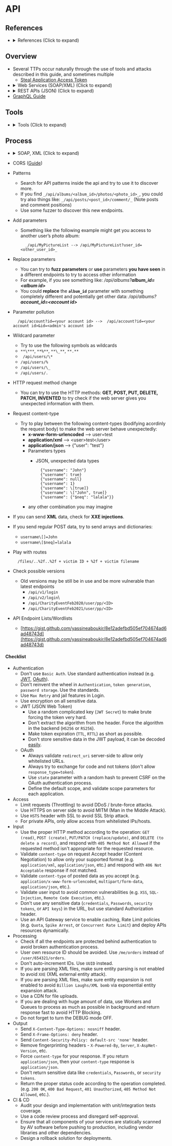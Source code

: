 <!---------------------------------------------------------------------------------
Copyright: (c) BLS OPS LLC.
This program is free software: you can redistribute it and/or modify
it under the terms of the GNU General Public License as published by
the Free Software Foundation, version 3.
This program is distributed in the hope that it will be useful,
but WITHOUT ANY WARRANTY; without even the implied warranty of
MERCHANTABILITY or FITNESS FOR A PARTICULAR PURPOSE. See the
GNU General Public License for more details.
You should have received a copy of the GNU General Public License
along with this program. If not, see <https://www.gnu.org/licenses/>.
--------------------------------------------------------------------------------->
# API
## References
* <details><summary>References (Click to expand)</summary><p>
	* OWASP: Top 10 API vulnerabilities -<br />[https://github.com/OWASP/API-Security/blob/master/2019/en/dist/owasp-api-security-top-10.pdf](https://github.com/OWASP/API-Security/blob/master/2019/en/dist/owasp-api-security-top-10.pdf)
	* [https://github.com/carlospolop/hacktricks/blob/master/pentesting/pentesting-web/web-api-pentesting.md](https://github.com/carlospolop/hacktricks/blob/master/pentesting/pentesting-web/web-api-pentesting.md)
	* Shieldfy GitHub: Web API Checklist -<br />[https://github.com/shieldfy/API-Security-Checklist](https://github.com/shieldfy/API-Security-Checklist)
	* A collection of useful resources for building RESTful HTTP+JSON APIs. -<br />[yosriady/api-development-tools](https://github.com/yosriady/api-development-tools)

## Overview

* Several TTPs occur naturally through the use of tools and attacks described in this guide, and sometimes multiple
	* [Steal Application Access Token](TTP/T1528_Steal_Application_Access_Token/T1528.md)
* <details><summary>Web Services (SOAP/XML) (Click to expand)</summary><p>
	* The documentation uses **WSDL** format and is usually saved in the `?wsdl` path like `https://api.example.com/api/?wsdl`
	* An example of this documentation can be found in [http://www.dneonline.com/calculator.asmx](http://www.dneonline.com/calculator.asmx) (WSDL document in [http://www.dneonline.com/calculator.asmx?wsdl](http://www.dneonline.com/calculator.asmx?wsdl)) and you can see an example request calling the `Add` method in [http://www.dneonline.com/calculator.asmx?op=Add](http://www.dneonline.com/calculator.asmx?op=Add)
	* For parsing these files and create example requests you and use the tool **SOAPUI** or the **WSDLer** Burp Suite Extension.
* <details><summary>REST APIs (JSON) (Click to expand)</summary><p>
	* The standard documentation is the WADL file.
		* Example
			* [https://www.w3.org/Submission/wadl/](https://www.w3.org/Submission/wadl/).
		* Dev-friendly API representation engines - Swagger (Demo Page)
			* [https://swagger.io/tools/swagger-ui/](https://swagger.io/tools/swagger-ui/)
	* For parsing these files and create example requests you an use the tool **Postman**
* [GraphQL Guide](Testaments_and_Books/Redvelations/Apps_and_Services/Web/Applications/graphql.md)

## Tools

* <details><summary>Tools (Click to expand)</summary><p>
	* Imperva's customizable API attack tool takes an API specification as an input, generates and runs attacks that are based on it as an output.
		* [https://github.com/imperva/automatic-api-attack-tool](https://github.com/imperva/automatic-api-attack-tool)
	* RESTler -<br />[https://github.com/microsoft/restler-fuzzer](https://github.com/microsoft/restler-fuzzer)
		* Stateful REST API fuzzing tool
		* Automatically tests cloud services through REST APIs
		* Identifies cloud security and reliability bugs
		* For a given cloud service with an OpenAPI/Swagger specification, RESTler analyzes its entire specification, and then generates and executes tests that exercise the service through its REST API.
	* api testing
		* [https://github.com/flipkart-incubator/Astra](https://github.com/flipkart-incubator/Astra)
	* Enumerate API Endpoints
		* [https://github.com/assetnote/kiterunner](https://github.com/assetnote/kiterunner)

## Process

* <details><summary>SOAP, XML (Click to expand)</summary><p>
	* XXE ([XXE Attack Guide](Testaments_and_Books/Redvelations/Apps_and_Services/Web/Attacks/XML_External_Entities_(XXE).md))
		* Uncommon, but check if user input `DTD Declarations` are allowed.
		* Try to insert payloads via `CDATA` tags, provided XML is still correct
* CORS ([Guide](Testaments_and_Books/Redvelations/Apps_and_Services/Web/Attacks/Cross-Origin_Resource_Sharing_(CORS)/00-0_Cross-Origin_Resource_Sharing_(CORS).md))
* Patterns
	* Search for API patterns inside the api and try to use it to discover more.
	* If you find  `_/api/albums/<album_id>/photos/<photo_id>_`, you could try also things like:  `_/api/posts/<post_id>/comment/_` (Note posts and comment positions)
	* Use some fuzzer to discover this new endpoints.
* Add parameters
	* Something like the following example might get you access to another user’s photo album:

			_/api/MyPictureList --> /api/MyPictureList?user_id=<other_user_id>_
* Replace parameters
	* You can try to **fuzz parameters** or **use** parameters **you have seen** in a different endpoints to try to access other information
	* For example, if you see something like: _/api/albums?**album\_id=\<album id>**_
	* You could **replace** the **`album_id`** parameter with something completely different and potentially get other data: _/api/albums?**account\_id=\<account id>**_
* Parameter pollution

		/api/account?id=<your account id> -->  /api/account?id=<your account id>&id=<admin's account id>
* Wildcard parameter
	* Try to use the following symbols as wildcards
	* `**\***`, `**%**`, `**\_**`, `**.**`
	* ` /api/users/\*`
	* `/api/users/%`
	* `/api/users/\_`
	* `/api/users/.`
* HTTP request method change
	* You can try to use the HTTP methods: **GET, POST, PUT, DELETE, PATCH, INVENTED** to try check if the web server gives you unexpected information with them.
* Request content-type
	* Try to play between the following content-types (bodifying acordinly the request body) to make the web server behave unexpectedly:
		* **x-www-form-urlencoded** --> user=test
		* **application/xml** -->  \<user>test\</user>
		* **application/json** -->  {"user": "test"}
		* Parameters types
			* JSON, unexpected data types

					{"username": "John"}
					{"username": true}
					{"username": null}
					{"username": 1}
					{"username": \[true]}
					{"username": \["John", true]}
					{"username": {"$neq": "lalala"}}
		* any other combination you may imagine
* If you can send **XML** data, check for **XXE injections**.
* If you send regular POST data, try to send arrays and dictionaries:
	* `username\[]=John`
	* `username\[$neq]=lalala`
* Play with routes

		/files/..%2f..%2f + victim ID + %2f + victim filename
* Check possible versions
	* Old versions may be still be in use and be more vulnerable than latest endpoints
		* `/api/v1/login`
		* `/api/v2/login`\
		*  `/api/CharityEventFeb2020/user/pp/<ID>`
		*  `/api/CharityEventFeb2021/user/pp/<ID>`
* API Endpoint Lists/Wordlists
	* [https://gist.github.com/yassineaboukir/8e12adefbd505ef704674ad6ad48743d](https://gist.github.com/yassineaboukir/8e12adefbd505ef704674ad6ad48743d)

#### Checklist

* Authentication
	* Don't use `Basic Auth`. Use standard authentication instead (e.g. [JWT](https://jwt.io/), [OAuth](https://oauth.net/)).
	* Don't reinvent the wheel in `Authentication`, `token generation`, `password storage`. Use the standards.
	* Use `Max Retry` and jail features in Login.
	* Use encryption on all sensitive data.
	* JWT (JSON Web Token)
		* Use a random complicated key (`JWT Secret`) to make brute forcing the token very hard.
		* Don't extract the algorithm from the header. Force the algorithm in the backend (`HS256` or `RS256`).
		* Make token expiration (`TTL`, `RTTL`) as short as possible.
		* Don't store sensitive data in the JWT payload, it can be decoded [easily](https://jwt.io/#debugger-io).
	* OAuth
		* Always validate `redirect_uri` server-side to allow only whitelisted URLs.
		* Always try to exchange for code and not tokens (don't allow `response_type=token`).
		* Use `state` parameter with a random hash to prevent CSRF on the OAuth authentication process.
		* Define the default scope, and validate scope parameters for each application.
* Access
	* Limit requests (Throttling) to avoid DDoS / brute-force attacks.
	* Use HTTPS on server side to avoid MITM (Man in the Middle Attack).
	* Use `HSTS` header with SSL to avoid SSL Strip attack.
	* For private APIs, only allow access from whitelisted IPs/hosts.
* Input
	* Use the proper HTTP method according to the operation: `GET (read)`, `POST (create)`, `PUT/PATCH (replace/update)`, and `DELETE (to delete a record)`, and respond with `405 Method Not Allowed` if the requested method isn't appropriate for the requested resource.
	* Validate `content-type` on request Accept header (Content Negotiation) to allow only your supported format (e.g. `application/xml`, `application/json`, etc.) and respond with `406 Not Acceptable` response if not matched.
	* Validate `content-type` of posted data as you accept (e.g. `application/x-www-form-urlencoded`, `multipart/form-data`, `application/json`, etc.).
	* Validate user input to avoid common vulnerabilities (e.g. `XSS`, `SQL-Injection`, `Remote Code Execution`, etc.).
	* Don't use any sensitive data (`credentials`, `Passwords`, `security tokens`, or `API keys`) in the URL, but use standard Authorization header.
	* Use an API Gateway service to enable caching, Rate Limit policies (e.g. `Quota`, `Spike Arrest`, or `Concurrent Rate Limit`) and deploy APIs resources dynamically.
* Processing
	* Check if all the endpoints are protected behind authentication to avoid broken authentication process.
	* User own resource ID should be avoided. Use `/me/orders` instead of `/user/654321/orders`.
	* Don't auto-increment IDs. Use `UUID` instead.
	* If you are parsing XML files, make sure entity parsing is not enabled to avoid `XXE` (XML external entity attack).
	* If you are parsing XML files, make sure entity expansion is not enabled to avoid `Billion Laughs/XML bomb` via exponential entity expansion attack.
	* Use a CDN for file uploads.
	* If you are dealing with huge amount of data, use Workers and Queues to process as much as possible in background and return response fast to avoid HTTP Blocking.
	* Do not forget to turn the DEBUG mode OFF.
* Output
	* Send `X-Content-Type-Options: nosniff` header.
	* Send `X-Frame-Options: deny` header.
	* Send `Content-Security-Policy: default-src 'none'` header.
	* Remove fingerprinting headers - `X-Powered-By`, `Server`, `X-AspNet-Version`, etc.
	* Force `content-type` for your response. If you return `application/json`, then your `content-type` response is `application/json`.
	* Don't return sensitive data like `credentials`, `Passwords`, or `security tokens`.
	* Return the proper status code according to the operation completed. (e.g. `200 OK`, `400 Bad Request`, `401 Unauthorized`, `405 Method Not Allowed`, etc.).
* CI & CD
	* Audit your design and implementation with unit/integration tests coverage.
	* Use a code review process and disregard self-approval.
	* Ensure that all components of your services are statically scanned by AV software before pushing to production, including vendor libraries and other dependencies.
	* Design a rollback solution for deployments.